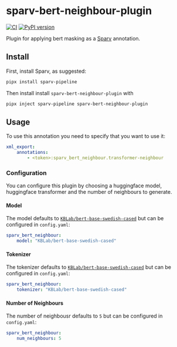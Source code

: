 # sparv-bert-neighbour-plugin

[![CI](https://github.com/spraakbanken/sparv-bert-neighbour-plugin/actions/workflows/ci.yml/badge.svg)](https://github.com/spraakbanken/sparv-bert-neighbour-plugin/actions/workflows/ci.yml)
[![PyPI version](https://badge.fury.io/py/sparv-bert-neighbour-plugin.svg)](https://pypi.org/project/sparv-bert-neighbour-plugin)

Plugin for applying bert masking as a [Sparv](https://github.com/spraakbanken/sparv-pipeline) annotation.

## Install

First, install Sparv, as suggested:

```bash
pipx install sparv-pipeline
```

Then install install `sparv-bert-neighbour-plugin` with

```bash
pipx inject sparv-pipeline sparv-bert-neighbour-plugin
```

## Usage

To use this annotation you need to specify that you want to use it:

```yaml
xml_export:
    annotations:
        - <token>:sparv_bert_neighbour.transformer-neighbour
```

### Configuration

You can configure this plugin by choosing a huggingface model, huggingface transformer and the number of neighbours to generate.

#### Model

The model defaults to [`KBLab/bert-base-swedish-cased`](https://huggingface.co/KBLab/bert-base-swedish-cased) but can be configured in `config.yaml`:

```yaml
sparv_bert_neighbour:
    model: "KBLab/bert-base-swedish-cased"
```

#### Tokenizer

The tokenizer defaults to [`KBLab/bert-base-swedish-cased`](https://huggingface.co/KBLab/bert-base-swedish-cased) but can be configured in `config.yaml`:

```yaml
sparv_bert_neighbour:
    tokenizer: "KBLab/bert-base-swedish-cased"
```

#### Number of Neighbours

The number of neighbousr defaults to `5` but can be configured in `config.yaml`:

```yaml
sparv_bert_neighbour:
    num_neighbours: 5
```
